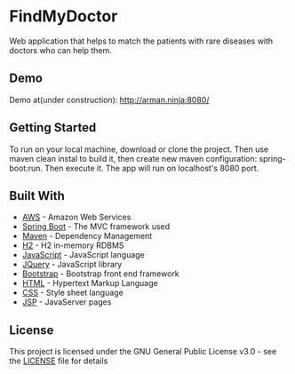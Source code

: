 # FindMyDoctor

Web application that helps to match the patients with rare diseases with doctors who can help them.

## Demo

Demo at(under construction):
http://arman.ninja:8080/


## Getting Started

To run on your local machine, download or clone the project. Then use maven clean instal to build it, then create new maven configuration: spring-boot:run. Then execute it. The app will run on localhost's 8080 port.

## Built With
* [AWS](https://aws.amazon.com/) - Amazon Web Services
* [Spring Boot](http://spring.io/projects/spring-boot) - The MVC framework used
* [Maven](https://maven.apache.org/) - Dependency Management
* [H2](http://www.h2database.com/html/main.html) - H2 in-memory RDBMS
* [JavaScript](https://www.javascript.com/) - JavaScript language
* [JQuery](https://jquery.com/l) - JavaScript library
* [Bootstrap](http://getbootstrap.com/) - Bootstrap front end framework
* [HTML](https://en.wikipedia.org/wiki/HTML) - Hypertext Markup Language
* [CSS](https://en.wikipedia.org/wiki/Cascading_Style_Sheets) - Style sheet language
* [JSP](https://en.wikipedia.org/wiki/JavaServer_Pages) - JavaServer pages

## License

This project is licensed under the GNU General Public License v3.0 - see the [LICENSE](LICENSE) file for details

